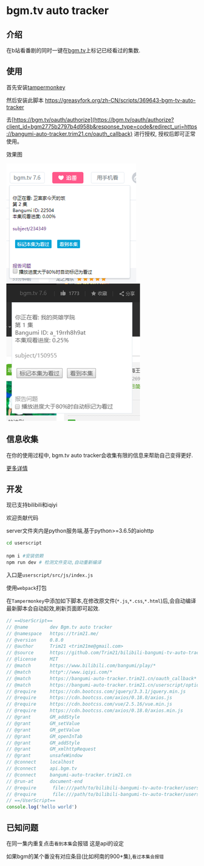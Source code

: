 # bgm.tv auto tracker

## 介绍

在b站看番剧的同时一键在[bgm.tv](https://bgm.tv/)上标记已经看过的集数.

## 使用

首先安装[tampermonkey](https://chrome.google.com/webstore/detail/tampermonkey/dhdgffkkebhmkfjojejmpbldmpobfkfo)

然后安装此脚本
https://greasyfork.org/zh-CN/scripts/369643-bgm-tv-auto-tracker 

去[https://bgm.tv/oauth/authorize](https://bgm.tv/oauth/authorize?client_id=bgm2775b2797b4d958b&response_type=code&redirect_uri=https://bangumi-auto-tracker.trim21.cn/oauth_callback)
进行授权, 授权后即可正常使用。

效果图 

![](./screenshot/bilibili.png) 
![](./screenshot/iqiyi.png) 

## 信息收集

在你的使用过程中, bgm.tv auto tracker会收集有限的信息来帮助自己变得更好.

[更多详情](./docs/user_info_collection.md)

## 开发

现已支持bilibili和iqiyi

欢迎贡献代码

server文件夹内是python服务端,基于python>=3.6.5的aiohttp

```bash
cd userscript

npm i #安装依赖
npm run dev # 检测文件变动,自动重新编译
```

入口是`userscript/src/js/index.js`

使用`webpack`打包


在`Tampermonkey`中添加如下脚本,在修改原文件(`*.js`,`*.css`,`*.html`)后,会自动编译最新脚本会自动起效,刷新页面即可起效.

```javascript
// ==UserScript==
// @name        dev Bgm.tv auto tracker
// @namespace   https://trim21.me/
// @version     0.8.0
// @author      Trim21 <trim21me@gmail.com>
// @source      https://github.com/Trim21/bilibili-bangumi-tv-auto-tracker
// @license     MIT
// @match       https://www.bilibili.com/bangumi/play/*
// @match       http*://www.iqiyi.com/*
// @match       https://bangumi-auto-tracker.trim21.cn/oauth_callback*
// @match       https://bangumi-auto-tracker.trim21.cn/userscript/options*
// @require     https://cdn.bootcss.com/jquery/3.3.1/jquery.min.js
// @require     https://cdn.bootcss.com/axios/0.18.0/axios.js
// @require     https://cdn.bootcss.com/vue/2.5.16/vue.min.js
// @require     https://cdn.bootcss.com/axios/0.18.0/axios.min.js
// @grant       GM_addStyle
// @grant       GM_setValue
// @grant       GM_getValue
// @grant       GM_openInTab
// @grant       GM_addStyle
// @grant       GM_xmlhttpRequest
// @grant       unsafeWindow
// @connect     localhost
// @connect     api.bgm.tv
// @connect     bangumi-auto-tracker.trim21.cn
// @run-at      document-end
// @require      file:///path/to/bilibili-bangumi-tv-auto-tracker/userscript/env.js
// @require      file:///path/to/bilibili-bangumi-tv-auto-tracker/userscript/dist/latest/bgm-tv-auto-tracker.js
// ==/UserScript==
console.log('hello world')

```


## 已知问题

在同一集内重复点击`看到本集`会报错 这是api的设定

如果bgm的某个番没有对应条目(比如柯南的900+集),`看过本集会报错`


